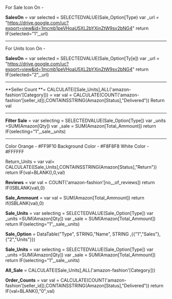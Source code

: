 For Sale Icon On - 

**SalesOn** = var selected = SELECTEDVALUE(Sale_Option[Type)
var _url = "https://drive.google.com/uc?export=view&id=1mcmb1peVHoaU5XL2bYXinZtW9sv2bNG4"
return IF(selected="1",_url)


-----------------------------------------------------------------------

For Units Icon On - 

**SalesOn** = var selected = SELECTEDVALUE(Sale_Option[Ty[e])
var _url = "https://drive.google.com/uc?export=view&id=1mcmb1peVHoaU5XL2bYXinZtW9sv2bNG4"
return IF(selected="2",_url)

-----------------------------------------------------------------------

**Seller Count **= CALCULATE([Sale_Units],ALL('amazon-fashion'[Category]))
= var val = CALCULATE(COUNT('amazon-fashion'[seller_id]),CONTAINSSTRING(Amazon[Status],"Delivered"))
Return val

-----------------------------------------------------------------------

**Filter Sale** = var selecting = SELECTEDVALUE(Sale_Option[Type])
var _units =SUM(Amazon[Qty])
var _sale = SUM(Amazon[Total_Ammount])
return IF(selecting="1",_sale,_units)

-----------------------------------------------------------------------

Color Orange - #FF9F10
Background Color - #F8F8F8
White Color -  #FFFFFF



Return_Units = var val= CALCULATE([Sale_Units],CONTAINSSTRING(Amazon[Status],"Return"))
return IF(val=BLANK(),0,val)


**Reviews** = var val = COUNT('amazon-fashion'[no__of_reviews])
return IF(ISBLANK(val),0)


**Sale_Ammount** = var val = SUM(Amazon[Total_Ammount])
return if(ISBLANK(val),0)


**Sale_Units** = var selecting = SELECTEDVALUE(Sale_Option[Type])
var _units =SUM(Amazon[Qty])
var _sale = SUM(Amazon[Total_Ammount])
return IF(selecting="1",_sale,_units)


**Sale_Option** =
 DataTable("Type", STRING,"Name”, STRING ,{{"1","Sales"},{"2","Units"}}) 


**Sale_Units** = var selecting = SELECTEDVALUE(Sale_Option[Type])
var _units =SUM(Amazon[Qty])
var _sale = SUM(Amazon[Total_Ammount])
return IF(selecting="1",_sale,_units)


**All_Sale** = CALCULATE([Sale_Units],ALL('amazon-fashion'[Category]))


**Order_Counts** = var val = CALCULATE(COUNT('amazon-fashion'[seller_id]),CONTAINSSTRING(Amazon[Status],"Delivered"))
return IF(val=BLANK(),"0",val)
